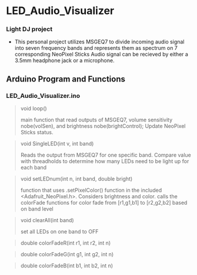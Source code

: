 # LED_Audio_Visualizer
### Light DJ project

- This personal project utilizes MSGEQ7 to divide incoming audio signal into seven frequency bands and represents them as spectrum on 7 corresponding NeoPixel Sticks
Audio signal can be recieved by either a 3.5mm headphone jack or a microphone.

## Arduino Program and Functions
### LED_Audio_Visualizer.ino

> void loop()
> 
> main function that read outputs of MSGEQ7, volume sensitivity nobe(volSen), and brightness nobe(brightControl); Update NeoPixel Sticks status.

> void SingleLED(int v, int band)
> 
> Reads the output from MSGEQ7 for one specific band. Compare value with threadholds to determine how many LEDs need to be light up for each band

> void setLEDnum(int n, int band, double bright)
> 
> function that uses .setPixelColor() function in the included <Adafruit_NeoPixel.h>. Considers brightness and color.
> calls the colorFade functions for color fade from [r1,g1,b1] to [r2,g2,b2] based on band level

> void clearAll(int band)
> 
> set all LEDs on one band to OFF

> double colorFadeR(int r1, int r2, int n)

> double colorFadeG(int g1, int g2, int n)

> double colorFadeB(int b1, int b2, int n)
